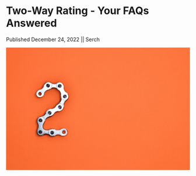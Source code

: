 # Two-Way Rating - Your FAQs Answered

Published December 24, 2022 || Serch

![Two way rating](../../../../assets/newsroom/two-way-rating.jpg)

